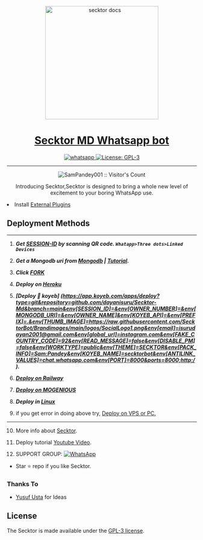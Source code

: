   <p align="center">  
  <a href="https://secktoruserbot.onrender.com/">
    <img alt="secktor docs" height="300" src="https://secktoruserbot.onrender.com//main.jpg">
    <h1 align="center">Secktor MD Whatsapp bot</h1>
  </a>
</p>
   
<p align="center">

  <a aria-label="Join our chats" href="https://chat.whatsapp.com/Fo5bT3lQSF53NfJp0u9BqJ" target="_blank">
    <img alt="whatsapp" src="https://img.shields.io/badge/Join Group-25D366?style=for-the-badge&logo=whatsapp&logoColor=white" />
  </a>
 
  <a aria-label="Secktor is free to use" href="https://github.com/SamPandey001/Secktor-Md/blob/main/LICENCE" target="_blank">
    <img alt="License: GPL-3" src="https://badges.frapsoft.com/os/gpl/gpl.png?v=103)](https://opensource.org/licenses/GPL-3.0/" target="_blank" />
  </a>
</p>


---

<p align="center"><img src="https://profile-counter.glitch.me/{SamPandey001}/count.svg" alt="SamPandey001 :: Visitor's Count" /></p>

  <p align="center"> Introducing Secktor,Secktor is designed to bring a whole new level of excitement to your boring WhatsApp use. </p
 
- Install [External Plugins](https://github.com/SamPandey001/Secktor-Plugins)
## Deployment Methods
---
1. ***Get [SESSION-ID](https://secktoruserbot.onrender.com/) by scanning QR code. `Whatapp>Three dots>Linked Devices`***
2.  ***Get a Mongodb uri from [Mongodb](https://github.com/SamPandey001/Secktor-Md/wiki/Mongodb-URI) | [Tutorial](https://www.youtube.com/watch?v=WWrpBCBlyuo).***
3.  ***Click [FORK](https://github.com/SamPandey001/Secktor-MD/fork)***
4.  ***Deploy on [Heroku](https://secktoruserbot.onrender.com/heroku)***

5. ***[Deploy 🌹 koyeb] (https://app.koyeb.com/apps/deploy?type=git&repository=github.com/dayanisuru/Secktor-Md&branch=main&env[SESSION_ID]=&env[OWNER_NUMBER]=&env[MONGODB_URI]=&env[OWNER_NAME]&env[KOYEB_API]=&env[PREFIX]=.&env[THUMB_IMAGE]=https://raw.githubusercontent.com/SecktorBot/Brandimages/main/logos/SocialLogo1.png&env[email]=isurudayan2001@gmail.com&env[global_url]=instagram.com&env[FAKE_COUNTRY_CODE]=92&env[READ_MESSAGE]=false&env[DISABLE_PM]=false&env[WORKTYPE]=public&env[THEME]=SECKTOR&env[PACK_INFO]=Sam;Pandey&env[KOYEB_NAME]=secktorbot&env[ANTILINK_VALUES]=chat.whatsapp.com&env[PORT]=8000&ports=8000;http;/).***
6.  ***[Deploy on Railway](https://secktoruserbot.onrender.com/railway)***
7. ***[Deploy on MOGENIOUS](https://github.com/SamPandey001/Secktor-Md/wiki/Deploy-on-MOGENIOUS)***
  
8. ***Deploy in [Linux](https://github.com/SamPandey001/Secktor-Deploy#deploy-in-any-shell-including-termux)***

9. if you get error in doing above try, [Deploy on VPS or PC.](https://github.com/SamPandey001/Secktor-Md/blob/main/deploy-on-vps.md)
---
10. More info about [Secktor](https://secktoruserbot.onrender.com/).
11. Deploy tutorial [Youtube Video](https://secktoruserbot.onrender.com/youtube).

12. SUPPORT GROUP: <a href="https://chat.whatsapp.com/Fo5bT3lQSF53NfJp0u9BqJ"><img alt="WhatsApp" src="https://camo.githubusercontent.com/2157131829ac512183ee8f8b6c6f803688a4cc66a2e686602844e80478401a7c/68747470733a2f2f696d672e736869656c64732e696f2f62616467652f4a6f696e2047726f75702d3235443336363f7374796c653d666f722d7468652d6261646765266c6f676f3d7768617473617070266c6f676f436f6c6f723d7768697465"/></a>

- Star ⭐ repo if you like Secktor.
### Thanks To

- [Yusuf Usta](https://github.com/yusufusta) for Ideas

## License

The Secktor is made available under the [GPL-3 license](https://github.com/SamPandey001/Secktor-Md/blob/main/LICENCE). 
